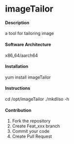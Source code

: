 # imageTailor

#### Description
a tool for tailoring image

#### Software Architecture
x86_64/aarch64

#### Installation

yum install imageTailor

#### Instructions

cd /opt/imageTailor
./mkdliso -h

#### Contribution

1.  Fork the repository
2.  Create Feat_xxx branch
3.  Commit your code
4.  Create Pull Request
